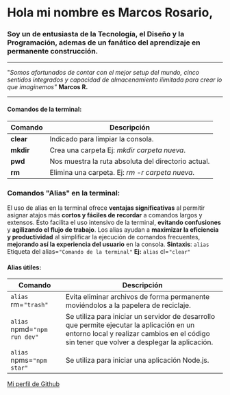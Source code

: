 # Hola mi nombre es Marcos Rosario,

### Soy un de entusiasta de la **Tecnología**, el **Diseño** y la **Programación**, ademas de un fanático del aprendizaje en permanente construcción.

---

"_Somos afortunados de contar con el mejor setup del mundo, cinco sentidos integrados y capacidad de almacenamiento ilimitada para crear lo que imaginemos"_
**Marcos R.**

---

#### Comandos de la terminal:

| Comando   | Descripción                                         |
| --------- | --------------------------------------------------- |
| **clear** | Indicado para limpiar la consola.                   |
| **mkdir** | Crea una carpeta Ej: _mkdir carpeta nueva_.         |
| **pwd**   | Nos muestra la ruta absoluta del directorio actual. |
| **rm**    | Elimina una carpeta. Ej: _rm -r carpeta nueva_.     |

### Comandos "Alias" en la terminal:

El uso de alias en la terminal ofrece **ventajas significativas** al permitir asignar atajos más **cortos y fáciles de recordar** a comandos largos y extensos.
Esto facilita el uso intensivo de la terminal, **evitando confusiones** y **agilizando el flujo de trabajo**.
Los alias ayudan a **maximizar la eficiencia y productividad** al simplificar la ejecución de comandos frecuentes, **mejorando así la experiencia del usuario** en la consola.
**Sintaxis**: `alias` Etiqueta del alias=`"Comando de la terminal"`
**Ej:** `alias` cl=`"clear"`

#### Alias útiles:

| Comando                      | Descripción                                                                                                                                                                              |
| ---------------------------- | ---------------------------------------------------------------------------------------------------------------------------------------------------------------------------------------- |
| `alias` rm=`"trash"`         | Evita eliminar archivos de forma permanente moviéndolos a la papelera de reciclaje.                                                                                                      |
| `alias` npmd=`"npm run dev"` | Se utiliza para iniciar un servidor de desarrollo que permite ejecutar la aplicación en un entorno local y realizar cambios en el código sin tener que volver a desplegar la aplicación. |
| `alias` npms=`"npm star"`    | Se utiliza para iniciar una aplicación Node.js.                                                                                                                                          |

[Mi perfil de Github](https://github.com/mhrosariom)
